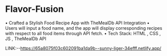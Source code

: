 # Flavor-Fusion
•	Crafted a Stylish Food Recipe App with TheMealDb API Integration
•	Users will input a food name, and the app will display corresponding recipes with respect to all food items through API fetch.
•	Tech Stack: HTML , CSS , JS , TheMealDb API

LINK:--https://65a8075f03c602091ba1da9b--sunny-liger-34efff.netlify.app/
